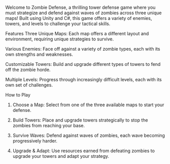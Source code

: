 Welcome to Zombie Defense, a thrilling tower defense game where you must strategize and defend against waves of zombies across three unique maps! Built using Unity and C#, this game offers a variety of enemies, towers, and levels to challenge your tactical skills.

Features
Three Unique Maps: Each map offers a different layout and environment, requiring unique strategies to survive.

Various Enemies: Face off against a variety of zombie types, each with its own strengths and weaknesses.

Customizable Towers: Build and upgrade different types of towers to fend off the zombie horde.

Multiple Levels: Progress through increasingly difficult levels, each with its own set of challenges.

How to Play
1. Choose a Map: Select from one of the three available maps to start your defense.

2. Build Towers: Place and upgrade towers strategically to stop the zombies from reaching your base.

3. Survive Waves: Defend against waves of zombies, each wave becoming progressively harder.

4. Upgrade & Adapt: Use resources earned from defeating zombies to upgrade your towers and adapt your strategy.
